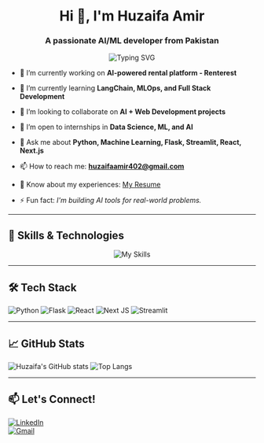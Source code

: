 <h1 align="center">Hi 👋, I'm Huzaifa Amir</h1>
<h3 align="center">A passionate AI/ML developer from Pakistan</h3>

<p align="center">
  <img src="https://readme-typing-svg.demolab.com?font=Fira+Code&weight=500&size=25&duration=3000&pause=1000&color=03C0FF&center=true&width=500&lines=AI+Developer+%7C+ML+Engineer;Full+Stack+Learner+%7C+React+%7C+Next.js;LangChain+%7C+Flask+%7C+Streamlit;Always+learning+new+tech!" alt="Typing SVG" />
</p>

- 🔭 I’m currently working on **AI-powered rental platform - Renterest**

- 🌱 I’m currently learning **LangChain, MLOps, and Full Stack Development**

- 👯 I’m looking to collaborate on **AI + Web Development projects**

- 🤝 I’m open to internships in **Data Science, ML, and AI**

- 💬 Ask me about **Python, Machine Learning, Flask, Streamlit, React, Next.js**

- 📫 How to reach me: **huzaifaamir402@gmail.com**

- 📄 Know about my experiences: [My Resume](https://drive.google.com/file/d/1GKPJ6ZdWWp3XBTRpQNaF1UuBrE61s1w7/view?usp=sharing)

- ⚡ Fun fact: *I'm building AI tools for real-world problems.*

---

## 🧠 Skills & Technologies

<p align="center">
  <img src="https://skillicons.dev/icons?i=python,flask,react,nextjs,streamlit" alt="My Skills" />
</p>

---

## 🛠️ Tech Stack
![Python](https://img.shields.io/badge/python-3776AB.svg?&style=for-the-badge&logo=python&logoColor=white)
![Flask](https://img.shields.io/badge/flask-black?style=for-the-badge&logo=flask&logoColor=white)
![React](https://img.shields.io/badge/react-20232A?style=for-the-badge&logo=react&logoColor=61DAFB)
![Next JS](https://img.shields.io/badge/Next-black?style=for-the-badge&logo=next.js&logoColor=white)
![Streamlit](https://img.shields.io/badge/streamlit-FF4B4B?style=for-the-badge&logo=streamlit&logoColor=white)

---

## 📈 GitHub Stats

![Huzaifa's GitHub stats](https://github-readme-stats.vercel.app/api?username=HuzaifaAmir&show_icons=true&theme=tokyonight)
![Top Langs](https://github-readme-stats.vercel.app/api/top-langs/?username=HuzaifaAmir&layout=compact&theme=tokyonight)

---

## 📫 Let's Connect!
[![LinkedIn](https://img.shields.io/badge/LinkedIn-blue?style=for-the-badge&logo=linkedin)](https://linkedin.com/in/your-link)  
[![Gmail](https://img.shields.io/badge/Gmail-red?style=for-the-badge&logo=gmail&logoColor=white)](mailto:huzaifaamir402@gmail.com)
